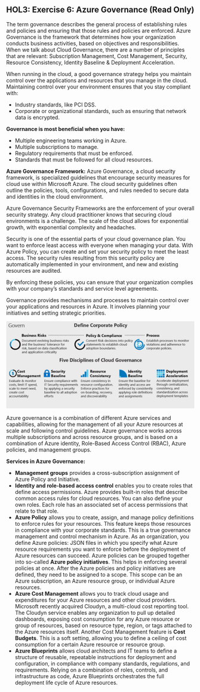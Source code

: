 ## HOL3: Exercise 6: Azure Governance (Read Only)

The term governance describes the general process of establishing rules and policies and ensuring that those rules and policies are enforced. 
Azure Governance is the framework that determines how your organization conducts business activities, based on objectives and responsibilities. When we talk about Cloud Governance, there are a number of principles that are relevant: Subscription Management, Cost Management, Security, Resource Consistency, Identity Baseline & Deployment Acceleration.

When running in the cloud, a good governance strategy helps you maintain control over the applications and resources that you manage in the cloud. Maintaining control over your environment ensures that you stay compliant with:

- Industry standards, like PCI DSS.
- Corporate or organizational standards, such as ensuring that network data is encrypted.

**Governance is most beneficial when you have:**

- Multiple engineering teams working in Azure.
- Multiple subscriptions to manage.
- Regulatory requirements that must be enforced.
- Standards that must be followed for all cloud resources.

**Azure Governance Framework:**
Azure Governance, a cloud security framework, is specialized guidelines that encourage security measures for cloud use within Microsoft Azure. The cloud security guidelines often outline the policies, tools, configurations, and rules needed to secure data and identities in the cloud environment.

Azure Governance Security Frameworks are the enforcement of your overall security strategy. Any cloud practitioner knows that securing cloud environments is a challenge. The scale of the cloud allows for exponential growth, with exponential complexity and headaches.

Security is one of the essential parts of your cloud governance plan. You want to enforce least access with everyone when managing your data. With Azure Policy, you can create and set your security policy to meet the least access. The security rules resulting from this security policy are automatically implemented in your environment, and new and existing resources are audited.

By enforcing these policies, you can ensure that your organization complies with your company’s standards and service level agreements.

Governance provides mechanisms and processes to maintain control over your applications and resources in Azure. It involves planning your initiatives and setting strategic priorities. 

  ![Screenshot of the govern.](Images/operational-transformation-govern-large.png "govern")
  
Azure governance is a combination of different Azure services and capabilities, allowing for the management of all your Azure resources at scale and following control guidelines. Azure governance works across multiple subscriptions and across resource groups, and is based on a combination of Azure identity, Role-Based Access Control (RBAC), Azure policies, and management groups.

**Services in Azure Governance:**

- **Management groups** provides a cross-subscription assignment of Azure Policy and Initiative.
- **Identity and role-based access control** enables you to create roles that define access permissions. Azure provides built-in roles that describe common access rules for cloud resources. You can also define your own roles. Each role has an associated set of access permissions that relate to that role.
- **Azure Policy** allows you to create, assign, and manage policy definitions to enforce rules for your resources. This feature keeps those resources in compliance with your corporate standards. This is a true governance management and control mechanism in Azure. As an organization, you define Azure policies: JSON files in which you specify what Azure resource requirements you want to enforce before the deployment of Azure resources can succeed. Azure policies can be grouped together into so-called **Azure policy initiatives**. This helps in enforcing several policies at once. After the Azure policies and policy initiatives are defined, they need to be assigned to a scope. This scope can be an Azure subscription, an Azure resource group, or individual Azure resources.
- **Azure Cost Management** allows you to track cloud usage and expenditures for your Azure resources and other cloud providers. Microsoft recently acquired Cloudyn, a multi-cloud cost reporting tool. The Cloudyn service enables any organization to pull up detailed dashboards, exposing cost consumption for any Azure resource or group of resources, based on resource type, region, or tags attached to the Azure resources itself. Another Cost Management feature is **Cost Budgets**. This is a soft setting, allowing you to define a ceiling of cost consumption for a certain Azure resource or resource group. 
- **Azure Blueprints** allows cloud architects and IT teams to define a structure of reusable, repeatable instructions for deployment and configuration, in compliance with company standards, regulations, and requirements. Relying on a combination of roles, controls, and infrastructure as code, Azure Blueprints orchestrates the full deployment life cycle of Azure resources.
